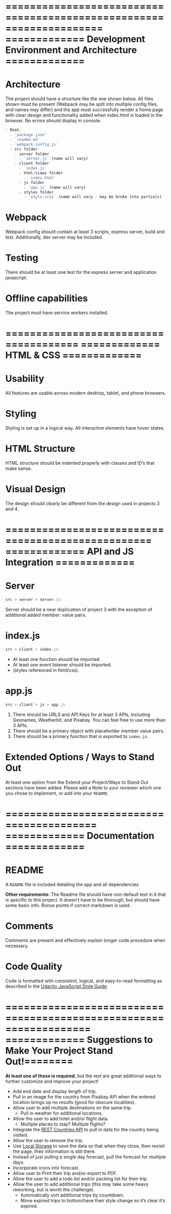 ====================================================================
============= Development Environment and Architecture =============
====================================================================
# Architecture
The project should have a structure like the one shown below. All files shown must be present (Webpack may be split into multiple config files, and names may differ) and the app must successfully render a home page with clear design and functionality added when index.html is loaded in the browser. No errors should display in console.
``` javascript
- Root:
  - `package.json`
  - `readme.md`
  - `webpack.config.js`
  - src folder
    - server folder
      - `server.js` (name will vary)
    - client folder
      - `index.js`
      - html/views folder
        - `index.html`
      - js folder
        - `app.js` (name will vary)
      - styles folder
        - `style.scss` (name will vary - may be broke into partials)
```
# Webpack
Webpack config should contain at least 3 scripts, express server, build and test. Additionally, dev server may be included.

# Testing
There should be at least one test for the express server and application javascript.

# Offline capabilities 
The project must have service workers installed.

======================================
============= HTML & CSS =============
======================================
# Usability
All features are usable across modern desktop, tablet, and phone browsers.
# Styling	
Styling is set up in a logical way. All interactive elements have hover states.
# HTML Structure
HTML structure should be indented properly with classes and ID’s that make sense.
# Visual Design
The design should clearly be different from the design used in projects 3 and 4.

==================================================
============= API and JS Integration =============
==================================================
# Server
``` javascript
src > server > server.js
```
Server should be a near duplication of project 3 with the exception of additional added member: value pairs.
# index.js
``` javascript
src > client > index.js
```
*  At least one function should be imported.
*  At least one event listener should be imported.
*  (styles referenced in html/css).
# app.js
``` javascript
src > client > js > app.js
```
1. There should be URLS and API Keys for at least 3 APIs, including Geonames, Weatherbit, and Pixabay. You can feel free to use more than 3 APIs.
2. There should be a primary object with placeholder member value pairs.
3. There should be a primary function that is exported to `index.js`.
# Extended Options / Ways to Stand Out
At least one option from the Extend your Project/Ways to Stand Out sections have been added. Please add a Note to your reviewer which one you chose to implement, or add into your `README`.

=========================================
============= Documentation =============
=========================================
# README
A `README` file is included detailing the app and all dependencies.

**Other requirements:**
The Readme file should have non-default text in it that is specific to this project. It doesn’t have to be thorough, but should have some basic info. Bonus points if correct markdown is used.
# Comments
Comments are present and effectively explain longer code procedure when necessary.
# Code Quality
Code is formatted with consistent, logical, and easy-to-read formatting as described in the [Udacity JavaScript Style Guide](http://udacity.github.io/frontend-nanodegree-styleguide/javascript.html).

==================================================================
=============  Suggestions to Make Your Project Stand Out!========
==================================================================
**At least one of these is required**, but the rest are great additional ways to further customize and improve your project!
* Add end date and display length of trip.
* Pull in an image for the country from Pixabay API when the entered location brings up no results (good for obscure localities).
* Allow user to add multiple destinations on the same trip.
    * Pull in weather for additional locations.
* Allow the user to add hotel and/or flight data.
    * Multiple places to stay? Multiple flights?
* Integrate the [REST Countries API](https://restcountries.eu/) to pull in data for the country being visited.
* Allow the user to remove the trip.
* Use [Local Storage](https://www.taniarascia.com/how-to-use-local-storage-with-javascript/) to save the data so that when they close, then revisit the page, their information is still there.
* Instead of just pulling a single day forecast, pull the forecast for multiple days.
* Incorporate icons into forecast.
* Allow user to Print their trip and/or export to PDF.
* Allow the user to add a todo list and/or packing list for their trip.
* Allow the user to add additional trips (this may take some heavy reworking, but is worth the challenge).
    * Automatically sort additional trips by countdown.
    * Move expired trips to bottom/have their style change so it’s clear it’s expired.

